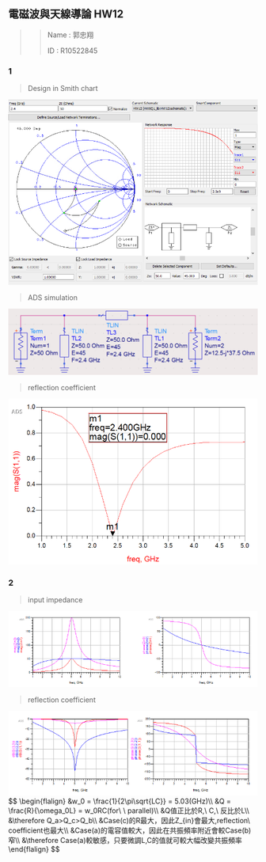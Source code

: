 ## 電磁波與天線導論 HW12

> >Name : 郭忠翔
> >
> >ID : R10522845

### 1

> Design in Smith chart

<img src="./IMG/HW12Q1sc.png" style="zoom: 67%;" />

> ADS simulation

<img src="./IMG/HW12Q1ads.png" style="zoom:67%;" />

> reflection coefficient

<img src="./IMG/HW12Q1s11.png" style="zoom:67%;" />

### 2

>input impedance

<img src="./IMG/HW12Q2Zin.png" style="zoom:150%;" />

>reflection coefficient

<img src="./IMG/HW12Q2s11.png" style="zoom:150%;" />
$$
\begin{flalign}
&w_0 = \frac{1}{2\pi\sqrt{LC}} = 5.03(GHz)\\
&Q = \frac{R}{\omega_0L} = w_0RC(for\ \ parallel)\\
&Q值正比於R,\ C,\ 反比於L\\
&\therefore Q_a>Q_c>Q_b\\
&Case(c)的R最大，因此Z_{in}會最大,reflection\ coefficient也最大\\
&Case(a)的電容值較大，因此在共振頻率附近會較Case(b)窄\\
&\therefore Case(a)較敏感，只要微調L,C的值就可較大幅改變共振頻率
\end{flalign}
$$

